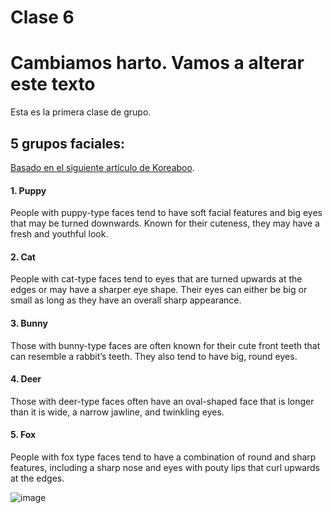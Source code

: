 # Clase 6
# Cambiamos harto. Vamos a alterar este texto
Esta es la primera clase de grupo.

## 5 grupos faciales:
[Basado en el siguiente artículo de Koreaboo](https://www.koreaboo.com/lists/korean-face-shape-animal-puppy-cat-bunny-deer-fox-celebrities-idols/).


#### 1. Puppy

People with puppy-type faces tend to have soft facial features and big eyes that may be turned downwards. Known for their cuteness, they may have a fresh and youthful look.

#### 2. Cat

People with cat-type faces tend to eyes that are turned upwards at the edges or may have a sharper eye shape. Their eyes can either be big or small as long as they have an overall sharp appearance.

#### 3. Bunny

Those with bunny-type faces are often known for their cute front teeth that can resemble a rabbit’s teeth. They also tend to have big, round eyes.

#### 4. Deer

Those with deer-type faces often have an oval-shaped face that is longer than it is wide, a narrow jawline, and twinkling eyes.

#### 5. Fox

People with fox type faces tend to have a combination of round and sharp features, including a sharp nose and eyes with pouty lips that curl upwards at the edges.

![image](https://github.com/simunovicla/audiv027-2023-2/assets/90116835/da088929-6ed2-4387-9563-1f13f2c07838)

